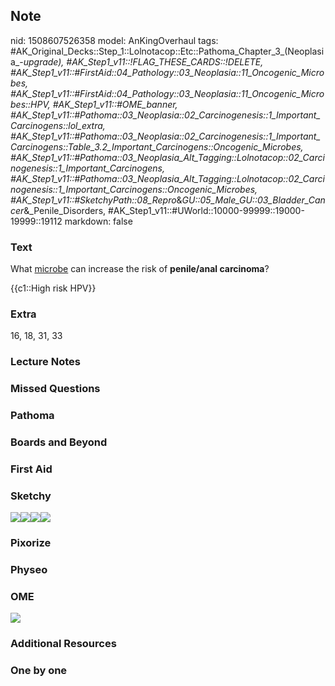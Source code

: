 ## Note
nid: 1508607526358
model: AnKingOverhaul
tags: #AK_Original_Decks::Step_1::Lolnotacop::Etc::Pathoma_Chapter_3_(Neoplasia_-_upgrade), #AK_Step1_v11::!FLAG_THESE_CARDS::!DELETE, #AK_Step1_v11::#FirstAid::04_Pathology::03_Neoplasia::11_Oncogenic_Microbes, #AK_Step1_v11::#FirstAid::04_Pathology::03_Neoplasia::11_Oncogenic_Microbes::HPV, #AK_Step1_v11::#OME_banner, #AK_Step1_v11::#Pathoma::03_Neoplasia::02_Carcinogenesis::1_Important_Carcinogens::lol_extra, #AK_Step1_v11::#Pathoma::03_Neoplasia::02_Carcinogenesis::1_Important_Carcinogens::Table_3.2_Important_Carcinogens::Oncogenic_Microbes, #AK_Step1_v11::#Pathoma::03_Neoplasia_Alt_Tagging::Lolnotacop::02_Carcinogenesis::1_Important_Carcinogens, #AK_Step1_v11::#Pathoma::03_Neoplasia_Alt_Tagging::Lolnotacop::02_Carcinogenesis::1_Important_Carcinogens::Oncogenic_Microbes, #AK_Step1_v11::#SketchyPath::08_Repro_&_GU::05_Male_GU::03_Bladder_Cancer_&_Penile_Disorders, #AK_Step1_v11::#UWorld::10000-99999::19000-19999::19112
markdown: false

### Text
What <u>microbe</u> can increase the risk of <b>penile/anal
carcinoma</b>?
<div>
  {{c1::High risk HPV}}
</div>

### Extra
16, 18, 31, 33

### Lecture Notes


### Missed Questions


### Pathoma


### Boards and Beyond


### First Aid


### Sketchy
<img src=
"15.%20Squamous%20Cell%20Carcinoma%20Risk%20Factor%20HPV.jpg"><img src="SCC%20HPV%2016,%2018.jpg"><img src="Zoverall%20picture-cd16eb52340b7bfd648e1d8b3600f7b9b2799e69.JPG"><img src="Complete%20Sketch_1566160514431.jpg">

### Pixorize


### Physeo


### OME
<div class="ome-widget">
  <a href="https://onlinemeded.org?ref=anki"><img src=
  "_OME_AnkiFlashcards_General_3.png"></a>
</div>

### Additional Resources


### One by one

